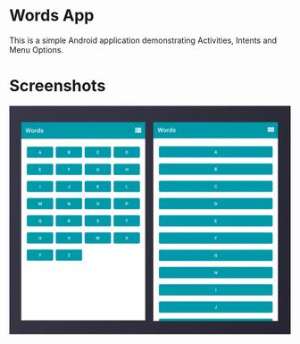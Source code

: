 # Words App

This is a simple Android application demonstrating Activities, Intents and Menu Options.

# Screenshots

![Screenshot](screens/screen.jpg)
